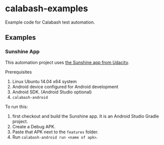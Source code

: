 # calabash-examples
Example code for Calabash test automation.

## Examples

### Sunshine App

This automation project uses
[the Sunshine app from Udacity](https://github.com/udacity/Sunshine-Version-2).

Prerequisites

1. Linux Ubuntu 14.04 x64 system
1. Android device configured for Android development
1. Android SDK. (Android Studio optional)
1. `calabash-android`

To run this:

1. first checkout and build the Sunshine app. It is an Android Studio Gradle
   project. 
2. Create a Debug APK. 
3. Paste that APK next to the `features` folder.
4. Run `calabash-android run <name of apk>`.
